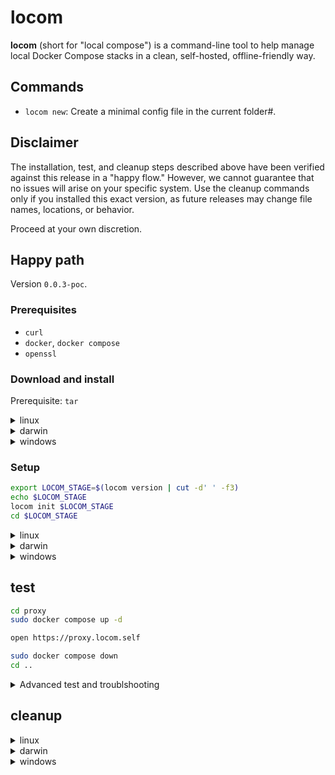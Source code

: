 # locom

**locom** (short for "local compose") is a command-line tool to help manage local Docker Compose stacks in a clean, self-hosted, offline-friendly way.

## Commands

- `locom new`: Create a minimal config file in the current folder#.

## Disclaimer

The installation, test, and cleanup steps described above have been verified against this release in a "happy flow."
However, we cannot guarantee that no issues will arise on your specific system.
Use the cleanup commands only if you installed this exact version, as future releases may change file names, locations, or behavior.

Proceed at your own discretion.

## Happy path

Version `0.0.3-poc`.

### Prerequisites

* `curl`
* `docker`, `docker compose`
* `openssl`

### Download and install



Prerequisite: `tar` 

<details>
<summary>linux</summary>

```sh
curl -LO https://github.com/localcompose/locom/releases/download/0.0.3-poc/locom_linux_amd64.tar.gz
tar -xvzf locom_linux_amd64.tar.gz
chmod +x locom
sudo mv -f locom /usr/local/bin/

# ---- Cleanup (use with caution)
# Run only if you installed this version. Future versions may differ.
sudo rm -f /usr/local/bin/locom
rm -f locom_linux_amd64.tar.gz
```

</details>

<details>
<summary>darwin</summary>

```sh
curl -LO https://github.com/localcompose/locom/releases/download/0.0.3-poc/locom_darwin_amd64.tar.gz
tar -xvzf locom_darwin_amd64.tar.gz
chmod +x locom
sudo mv -f locom /usr/local/bin/

# ---- Remove after testing / cleanup
sudo rm -f /usr/local/bin/locom
rm -f locom_darwin_amd64.tar.gz
```
</details>

<details>
<summary>windows</summary>


> ⚠️ Run the following commands in an **Administrator PowerShell** or **Administrator Git Bash** session,  
> since moving binaries into `%SystemRoot%\System32` requires elevated privileges.

> ⚠️ Precaution: You need to be an **Administrator** on your system to install into `%SystemRoot%\System32`.  
> The commands below use `runas /user:%USERNAME%` to ensure execution with your account.  
> Depending on your UAC settings, you may be prompted for elevation.


<details>
<summary>Git Bash for Windows</summary>

```zsh
curl -LO https://github.com/localcompose/locom/releases/download/0.0.3-poc/locom_windows_amd64.tar.gz
tar -xvzf locom_windows_amd64.tar.gz

# Move to System32 (always in PATH) via runas
winpty runas /user:$USERNAME "cmd /c move /Y locom.exe %SystemRoot%\System32\"

# ---- Cleanup (use with caution)
# Run only if you installed this version. Future versions may differ.
winpty runas /user:$USERNAME "cmd /c del /Q %SystemRoot%\System32\locom.exe"
rm -f locom_windows_amd64.tar.gz
```
</details>

<details>
<summary>PowerShell</summary>

```powershell
# Download and extract
curl -LO https://github.com/localcompose/locom/releases/download/0.0.3-poc/locom_windows_amd64.tar.gz
tar -xvzf locom_windows_amd64.tar.gz

# Move to System32 (always in PATH) via runas
runas /user:$env:USERNAME "powershell -Command Move-Item -Force .\locom.exe $env:SystemRoot\System32\"

# ---- Cleanup (use with caution)
# Run only if you installed this version. Future versions may differ.
runas /user:$env:USERNAME "powershell -Command Remove-Item -Force $env:SystemRoot\System32\locom.exe"
Remove-Item -Force .\locom_windows_amd64.tar.gz
```
</details>

</details>

### Setup

```sh
export LOCOM_STAGE=$(locom version | cut -d' ' -f3)
echo $LOCOM_STAGE
locom init $LOCOM_STAGE
cd $LOCOM_STAGE
```

<details>
<summary>linux</summary>

```sh
sudo $(which locom) network
locom hosts --verify
locom proxy
locom cert selfsigned setup
locom cert selfsigned trust
```

</details>

<details>
<summary>darwin</summary>

```sh
locom network
locom hosts --verify
locom proxy
locom cert selfsigned setup
locom cert selfsigned trust
```
</details>

<details>
<summary>windows</summary>

```sh
locom network
locom hosts --verify
locom proxy
locom cert selfsigned setup
locom cert selfsigned trust
```
</details>

## test

```sh
cd proxy
sudo docker compose up -d

open https://proxy.locom.self

sudo docker compose down
cd ..
```

<details>
<summary>Advanced test and troublshooting</summary>

```sh
openssl s_client -connect proxy.locom.self:443 -servername proxy.locom.self </dev/null 2>/dev/null   | grep -E "subject=|issuer="

curl -I https://proxy.locom.self
curl https://proxy.locom.self
curl -L https://proxy.locom.self
curl -s -o /dev/null -w "%{http_code}\n" https://proxy.locom.self
```

</details>


## cleanup

<details>
<summary>linux</summary>

```sh
locom cert selfsigned untrust
```

</details>

<details>
<summary>darwin</summary>

```sh
locom cert selfsigned untrust
```
</details>

<details>
<summary>windows</summary>

```sh
locom cert selfsigned untrust
```
</details>
